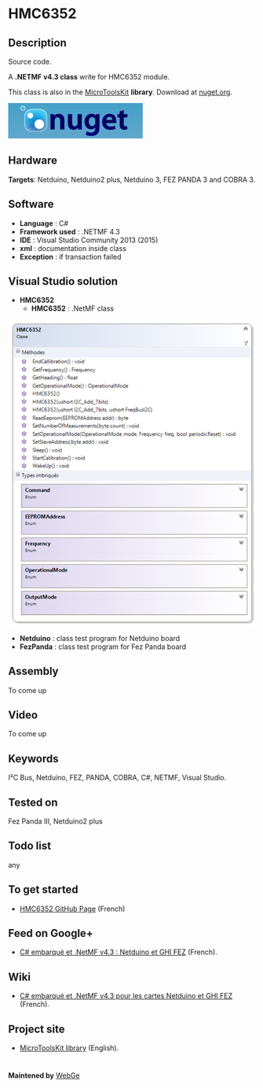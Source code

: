 # HMC6352

**Description**
----
Source code.

A **.NETMF v4.3 class** write for HMC6352 module.

This class is also in the [MicroToolsKit](https://www.nuget.org/packages/WEBGE.Microtoolskit/) **library**. Download at [nuget.org](https://www.nuget.org").

 ![](img/nuget.JPG)

**Hardware**
----
**Targets**: Netduino, Netduino2 plus, Netduino 3, FEZ PANDA 3 and COBRA 3.

**Software**
----
* **Language** : C#
* **Framework used** : .NETMF 4.3
* **IDE** : Visual Studio Community 2013 (2015)
* **xml** : documentation inside class  
* **Exception** : if transaction failed

**Visual Studio solution**
----
* **HMC6352**
  * **HMC6352** : .NetMF class
  
![](img/hmc6352.png)
* **Netduino** : class test program for Netduino board
* **FezPanda** : class test program for Fez Panda board

**Assembly**
----
To come up

**Video**
----
To come up

**Keywords**
-----
I²C Bus, Netduino, FEZ, PANDA, COBRA, C#, NETMF, Visual Studio.

**Tested on**
----
Fez Panda III, Netduino2 plus

**Todo list**
----
any

**To get started**
----
* [HMC6352 GitHub Page](http://webge.github.io/HMC6352/) (French)

**Feed on Google+**
----
* [C# embarqué et .NetMF v4.3 : Netduino et GHI FEZ](https://plus.google.com/collection/oaaJX) (French).

**Wiki**
------
* [C# embarqué et .NetMF v4.3 pour les cartes Netduino et GHI FEZ](http://webge.dyndns-server.com/dokuwiki/doku.php?id=netmf43:accueilnetmf) (French).

**Project site**
----
* [MicroToolsKit library](http://webge.dyndns-server.com/dokuwiki/doku.php?id=netmf43:6_microtoolskit) (English).
#
**Maintened by** [WebGe](mailto:philippemariano@gmail.com)
